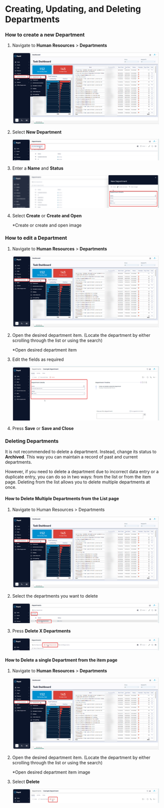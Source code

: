 # Creating, Updating, and Deleting Departments

### How to create a new Department

1. Navigate to **Human Resources** &gt; **Departments**  

    ![This image is a screenshot that depicts the user navigating to the "Departments" page of Rapid Platform. The image contains two red boxes which indicate what items to click on the sidebar. One red box surrounds the "Human Resources" menu item, and the other box surrounds the "Departments" menu item.](<Navigate to departments.png>)

2. Select **New Department** 

    ![A screenshot that indicates how to create a new Department. A red box surrounds the "New Department" button. This button is at the top of the "Departments" page.](<Create a new department.png>)

3. Enter a **Name** and **Status** 

    ![A screenshot that indicates where the Department fields titled "Name" and "Status" are located when creating a new Department item](<Fill in item creation form.png>)

4. Select **Create** or **Create and Open** 

    *Create or create and open image

### How to edit a Department

1. Navigate to **Human Resources** &gt; **Departments** 

    ![This image is a screenshot that depicts the user navigating to the "Departments" page of Rapid Platform. The image contains two red boxes which indicate what items to click on the sidebar. One red box surrounds the "Human Resources" menu item, and the other box surrounds the "Departments" menu item.](<Navigate to departments.png>)

2. Open the desired department item. (Locate the department by either scrolling through the list or using the search)  

    *Open desired department item

3. Edit the fields as required  

    ![A screenshot that depicts how to edit Department items in Rapid Standard. The screenshot is annotated with a red box, which indicates the fields that can be edited.](<Update an item.png>)

4. Press **Save** or **Save and Close** 

### Deleting Departments

It is not recommended to delete a department. Instead, change its status to **Archived**. This way you can maintain a record of past and current departments.

However, if you need to delete a department due to incorrect data entry or a duplicate entry, you can do so in two ways: from the list or from the item page. Deleting from the list allows you to delete multiple departments at once.

#### How to Delete Multiple Departments from the List page

1. Navigate to Human Resources &gt; Departments  

    ![This image is a screenshot that depicts the user navigating to the "Departments" page of Rapid Platform. The image contains two red boxes which indicate what items to click on the sidebar. One red box surrounds the "Human Resources" menu item, and the other box surrounds the "Departments" menu item.](<Navigate to departments.png>)

2. Select the departments you want to delete  

    ![A screenshot that demonstrates how to find a Department item. The screenshot is annotated with red boxes. The upper red box shows how to enter text to search for an item. The lower red box shows how that item appears and can be selected.](<Select departments.png>)

3. Press **Delete X Departments** 

    ![A screenshot the demosntrates how to delete multiple items. A red box surrounds the button that the user must press to delete multiple items. It is a red button with a trash can icon.](<Delete multiple items.png>)

#### How to Delete a single Department from the item page

1. Navigate to **Human Resources** &gt; **Departments**

    ![This image is a screenshot that depicts the user navigating to the "Departments" page of Rapid Platform. The image contains two red boxes which indicate what items to click on the sidebar. One red box surrounds the "Human Resources" menu item, and the other box surrounds the "Departments" menu item.](<Navigate to departments.png>)

2. Open the desired department item. (Locate the department by either scrolling through the list or using the search)  

    *Open desired department item image

3. Select **Delete** 

    ![A screenshot the demosntrates how to a single multiple items. A red box surrounds the button that the user must press to delete a single items. It is a red button with a trash can icon, and a label that reads "Delete".](<Delete single item.png>)